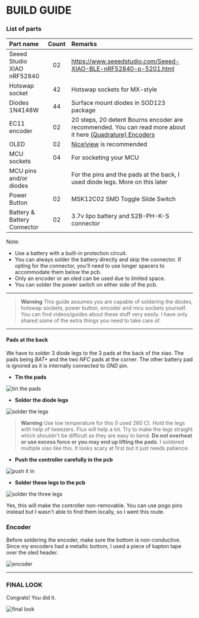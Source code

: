 # BUILD GUIDE

### List of parts

| Part name     | Count | Remarks | 
| :------------ | :---: | :------ |
| Seeed Studio XIAO nRF52840  | 02 | https://www.seeedstudio.com/Seeed-XIAO-BLE-nRF52840-p-5201.html |
| Hotswap socket              | 42 | Hotswap sockets for MX-style |
| Diodes 1N4148W              | 44 | Surface mount diodes in SOD123 package |
| EC11 encoder                | 02 | 20 steps, 20 detent Bourns encoder are recommended. You can read more about it here [(Quadrature) Encoders](https://kbd.news/Designing-for-Wireless-1784.html)|
| OLED                        | 02 | [Nice!view](https://nicekeyboards.com/nice-view) is recommended |
| MCU sockets                 | 04 | For socketing your MCU |
| MCU pins and/or diodes      |    | For the pins and the pads at the back, I used diode legs. More on this later |
| Power Button                | 02 | MSK12C02 SMD Toggle Slide Switch |
| Battery & Battery Connector | 02 | 3.7v lipo battery and S2B-PH-K-S connector |

Note: 
 - Use a battery with a built-in protection circuit.
 - You can always solder the battery directly and skip the connector. If opting for the connector, you'll need to use longer spacers to accommodate them below the pcb.
 - Only an encoder or an oled can be used due to limited space.
 - You can solder the power switch on either side of the pcb.

***

> **Warning**
> This guide assumes you are capable of soldering the diodes, hotswap sockets, power button, encoder and mcu sockets yourself. You can find videos/guides about these stuff very easily. I have only shared some of the extra things you need to take care of.

***

#### Pads at the back

We have to solder 3 diode legs to the 3 pads at the back of the xiao. The pads being *BAT+* and the two *NFC* pads at the corner. The other battery pad is ignored as it is internally connected to *GND* pin.

- **Tin the pads**

![tin the pads](/rev1/docs/images/mcu1.jpg)

- **Solder the diode legs**

![solder the legs](/rev1/docs/images/mcu2.jpg)

> **Warning**
> Use low temperature for this (I used 260 C). Hold the legs with help of tweezers. Flux will help a lot. Try to make the legs straight which shouldn't be difficult as they are easy to bend. **Do not overheat or use excess force or you may end up lifting the pads**.
I soldered multiple xiao like this. It looks scary at first but it just needs patience.

- **Push the controller carefully in the pcb**

![push it in](/rev1/docs/images/mcu3.jpg)

- **Solder these legs to the pcb**

![solder the three legs](/rev1/docs/images/mcu4.jpg)

Yes, this will make the controller non-removable. You can use pogo pins instead but I wasn't able to find them locally, so I went this route.

### Encoder

Before soldering the encoder, make sure the bottom is non-conductive. Since my encoders had a metallic bottom, I used a piece of kapton tape over the oled header.

![encoder](/rev1/docs/images/enc.jpg)

***

### FINAL LOOK

Congrats! You did it.

![final look](/rev1/docs/images/final.jpg)
